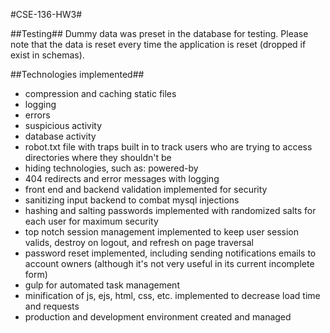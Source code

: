 #CSE-136-HW3#

##Testing##
Dummy data was preset in the database for testing.
Please note that the data is reset every time the application is reset (dropped if exist in schemas).

##Technologies implemented##

* compression and caching static files
* logging 
 * errors
 * suspicious activity
 * database activity
* robot.txt file with traps built in to track users who are trying to access directories where they shouldn't be
* hiding technologies, such as: powered-by
* 404 redirects and error messages with logging
* front end and backend validation implemented for security
* sanitizing input backend to combat mysql injections
* hashing and salting passwords implemented with randomized salts for each user for maximum security
* top notch session management implemented to keep user session valids, destroy on logout, and refresh on page traversal 
* password reset implemented, including sending notifications emails to account owners (although it's not very useful in its current incomplete form)
* gulp for automated task management
 * minification of js, ejs, html, css, etc. implemented to decrease load time and requests
* production and development environment created and managed